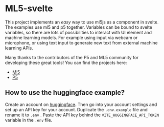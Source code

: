 # ML5-svelte

This project implements an _easy_ way to use ml5js as a component in svelte. The examples use ml5 and p5 together. Variables can be bound to svelte variables, so there are lots of possibilities to interact with UI element and machine learning models. For example using input via webcam or microphone, or using text input to generate new text from external machine learning APIs.

Many thanks to the contributors of the P5 and ML5 community for developing these great tools! You can find the projects here:

- [Ml5](https://ml5js.org/)
- [P5](https://p5js.org/)

## How to use the huggingface example?

Create an account on [huggingface](https://huggingface.co/). Then go into your account settings and set up an API key for your account. Duplicate the `.env.example` file and rename it to `.env` . Paste the API key behind the `VITE_HUGGINGFACE_API_TOKEN` variable in the `.env` file.
